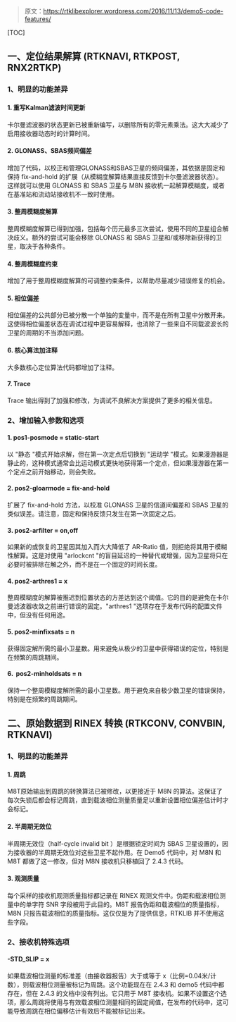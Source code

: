 > 原文：https://rtklibexplorer.wordpress.com/2016/11/13/demo5-code-features/

[TOC]

## 一、定位结果解算 (RTKNAVI, RTKPOST, RNX2RTKP)

### 1、明显的功能差异

#### 1. 重写Kalman滤波时间更新

卡尔曼滤波器的状态更新已被重新编写，以删除所有的零元素乘法。这大大减少了启用接收器动态时的计算时间。

#### 2. GLONASS、SBAS频间偏差

增加了代码，以校正和管理GLONASS和SBAS卫星的频间偏差，其依据是固定和保持 fix-and-hold  的扩展（从模糊度解算结果直接反馈到卡尔曼滤波器状态）。 这样就可以使用 GLONASS 和 SBAS 卫星与 M8N 接收机一起解算模糊度，或者在基准站和流动站接收机不一致时使用。

#### 3. 整周模糊度解算

整周模糊度解算已得到加强，包括每个历元最多三次尝试，使用不同的卫星组合解决歧义。额外的尝试可能会移除 GLONASS 和 SBAS 卫星和/或移除新获得的卫星，取决于各种条件。

#### 4. 整周模糊度约束

增加了用于整周模糊度解算的可调整约束条件，以帮助尽量减少错误修复的机会。

#### 5. 相位偏差

相位偏差的公共部分已被分散一个单独的变量中，而不是在所有卫星中分散开来。这使得相位偏差状态在调试过程中更容易解释，也消除了一些来自不同载波波长的卫星的周期的不当添加问题。

#### 6. 核心算法加注释

大多数核心定位算法代码都增加了注释。

#### 7. Trace

Trace 输出得到了加强和修改，为调试不良解决方案提供了更多的相关信息。

### 2、增加输入参数和选项

#### 1. pos1-posmode = static-start

以 "静态 "模式开始求解，但在第一次定点后切换到 "运动学 "模式。如果漫游器是静止的，这种模式通常会比运动模式更快地获得第一个定点，但如果漫游器在第一个定点之前开始移动，则会失败。

#### 2. pos2-gloarmode = fix-and-hold

扩展了 fix-and-hold 方法，以校准 GLONASS 卫星的信道间偏差和 SBAS 卫星的类似误差。请注意，固定和保持反馈只发生在第一次固定之后。

#### 3. pos2-arfilter = on,off

如果新的或恢复的卫星因其加入而大大降低了 AR-Ratio 值，则拒绝将其用于模糊性解算。这是对使用 "arlockcnt "的盲目延迟的一种替代或增强，因为卫星将只在必要时被排除在解之外，而不是在一个固定的时间长度。

#### 4. pos2-arthres1 = x

整周模糊度的解算被推迟到位置状态的方差达到这个阈值。它的目的是避免在卡尔曼滤波器收敛之前进行错误的固定。"arthres1 "选项存在于发布代码的配置文件中，但没有任何用途。

#### 5. pos2-minfixsats = n

获得固定解所需的最小卫星数。用来避免从极少的卫星中获得错误的定位，特别是在频繁的周跳期间。

#### 6.  pos2-minholdsats = n

保持一个整周模糊度解所需的最小卫星数。用于避免来自极少数卫星的错误保持，特别是在频繁的周跳期间。

## 二、原始数据到 RINEX 转换 (RTKCONV, CONVBIN, RTKNAVI)

### 1、明显的功能差异

#### 1. 周跳

M8T原始输出到周跳的转换算法已被修改，以更接近于 M8N 的算法。这保证了每次失锁后都会标记周跳，直到载波相位测量质量足以重新设置相位偏差估计时才会标记。

#### 2. 半周期无效位

半周期无效位（half-cycle invalid bit ）是根据锁定时间为 SBAS 卫星设置的，因为接收器的半周期无效位对这些卫星不起作用。在 Demo5 代码中，对 M8N 和 M8T 都做了这一修改，但对 M8N 接收机只移植回了 2.4.3 代码。

#### 3. 观测质量

每个采样的接收机观测质量指标都记录在 RINEX 观测文件中。伪距和载波相位测量中的单字符 SNR 字段被用于此目的。M8T 报告伪距和载波相位的质量指标，M8N 只报告载波相位的质量指标。这仅仅是为了提供信息，RTKLIB 并不使用这些字段。

### 2、接收机特殊选项

#### -STD_SLIP = x

如果载波相位测量的标准差（由接收器报告）大于或等于 x（比例=0.04米/计数），则载波相位测量被标记为周跳。这个功能现在在 2.4.3 和 demo5 代码中都存在，但在 2.4.3 的文档中没有列出。它只用于 M8T 接收机。如果不设置这个选项，那么周跳将使用与有效载波相位测量相同的固定阈值，在发布的代码中，这可能导致周跳在相位偏移估计有效后不能被标记出来。